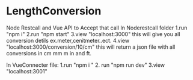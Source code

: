 # LengthConversion
Node Restcall and Vue API to Accept that call
In Noderestcall folder
  1.run "npm i" 
  2.run "npm start"
  3.view "localhost:3000" this will give you all conversion detils ex.meter,cenitmeter..ect.
  4.view "localhost:3000/conversion/10/cm" 
    this will return a json file with all conversions in cm mm m in and ft.
 
 In VueConnecter file:
   1.run "npm i "
   2. run "npm run dev"
   3.view "localhost:3001"
 
 
